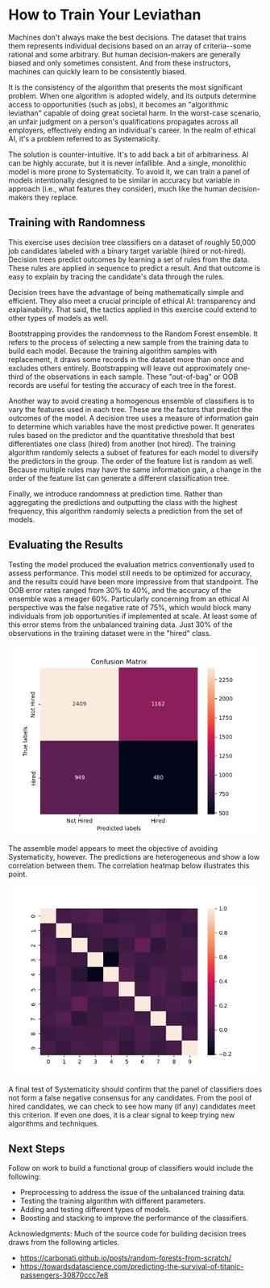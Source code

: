  # How to Train Your Leviathan
Machines don't always make the best decisions. The dataset that trains them represents individual decisions based on an array of criteria--some rational and some arbitrary. But human decision-makers are generally biased and only sometimes consistent. And from these instructors, machines can quickly learn to be consistently biased. 

It is the consistency of the algorithm that presents the most significant problem. When one algorithm is adopted widely, and its outputs determine access to opportunities (such as jobs), it becomes an "algorithmic leviathan" capable of doing great societal harm. In the worst-case scenario, an unfair judgment on a person's qualifications propagates across all employers, effectively ending an individual's career. In the realm of ethical AI, it's a problem referred to as Systematicity.

The solution is counter-intuitive. It's to add back a bit of arbitrariness. AI can be highly accurate, but it is never infallible. And a single, monolithic model is more prone to Systematicity. To avoid it, we can train a panel of models intentionally designed to be similar in accuracy but variable in approach (i.e., what features they consider), much like the human decision-makers they replace.

## Training with Randomness
This exercise uses decision tree classifiers on a dataset of roughly 50,000 job candidates labeled with a binary target variable (hired or not-hired). Decision trees predict outcomes by learning a set of rules from the data. These rules are applied in sequence to predict a result. And that outcome is easy to explain by tracing the candidate's data through the rules. 

Decision trees have the advantage of being mathematically simple and efficient. They also meet a crucial principle of ethical AI: transparency and explainability. That said, the tactics applied in this exercise could extend to other types of models as well.

Bootstrapping provides the randomness to the Random Forest ensemble. It refers to the process of selecting a new sample from the training data to build each model. Because the training algorithm samples with replacement, it draws some records in the dataset more than once and excludes others entirely. Bootstrapping will leave out approximately one-third of the observations in each sample. These "out-of-bag" or OOB  records are useful for testing the accuracy of each tree in the forest. 

Another way to avoid creating a homogenous ensemble of classifiers is to vary the features used in each tree. These are the factors that predict the outcomes of the model. A decision tree uses a measure of information gain to determine which variables have the most predictive power. It generates rules based on the predictor and the quantitative threshold that best differentiates one class (hired) from another (not hired). The training algorithm randomly selects a subset of features for each model to diversify the predictors in the group. The order of the feature list is random as well. Because multiple rules may have the same information gain, a change in the order of the feature list can generate a different classification tree.

Finally, we introduce randomness at prediction time. Rather than aggregating the predictions and outputting the class with the highest frequency, this algorithm randomly selects a prediction from the set of models.

## Evaluating the Results
Testing the model produced the evaluation metrics conventionally used to assess performance. This model still needs to be optimized for accuracy, and the results could have been more impressive from that standpoint. The OOB error rates ranged from 30% to 40%, and the accuracy of the ensemble was a meager 60%. Particularly concerning from an ethical AI perspective was the false negative rate of 75%, which would block many individuals from job opportunities if implemented at scale. At least some of this error stems from the unbalanced training data. Just 30% of the observations in the training dataset were in the "hired" class. 

![Confusion Matrix](confusion_matrix.png)

The assemble model appears to meet the objective of avoiding Systematicity, however. The predictions are heterogeneous and show a low correlation between them. The correlation heatmap below illustrates this point.

![Heatmap](heatmap.png)

A final test of Systematicity should confirm that the panel of classifiers does not form a false negative consensus for any candidates. From the pool of hired candidates, we can check to see how many (if any) candidates meet this criterion. If even one does, it is a clear signal to keep trying new algorithms and techniques.

## Next Steps
Follow on work to build a functional group of classifiers would include the following:
* Preprocessing to address the issue of the unbalanced training data.
* Testing the training algorithm with different parameters.
* Adding and testing different types of models.
* Boosting and stacking to improve the performance of the classifiers.

Acknowledgments: Much of the source code for building decision trees draws from the following articles.
* https://carbonati.github.io/posts/random-forests-from-scratch/
* https://towardsdatascience.com/predicting-the-survival-of-titanic-passengers-30870ccc7e8

